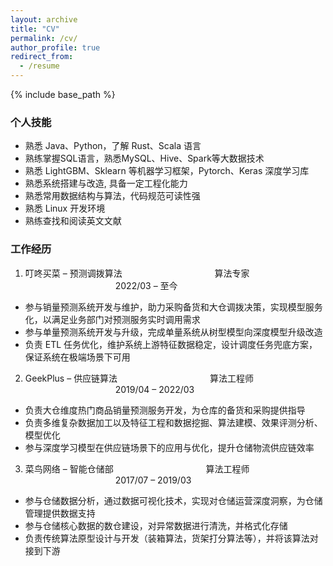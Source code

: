 ```yaml
---
layout: archive
title: "CV"
permalink: /cv/
author_profile: true
redirect_from:
  - /resume
---
```


{% include base_path %}


### 个人技能

- 熟悉 Java、Python，了解 Rust、Scala 语言
- 熟练掌握SQL语言，熟悉MySQL、Hive、Spark等大数据技术
- 熟悉 LightGBM、Sklearn 等机器学习框架，Pytorch、Keras 深度学习库
- 熟悉系统搭建与改造, 具备一定工程化能力
- 熟悉常用数据结构与算法，代码规范可读性强
- 熟悉 Linux 开发环境
- 熟练查找和阅读英文文献

### 工作经历
1. 叮咚买菜 – 预测调拨算法       &emsp;&emsp;&emsp;&emsp;&emsp;&emsp;&emsp;&emsp;&emsp;&emsp;       算法专家        &emsp;&emsp;&emsp;&emsp;&emsp;&emsp;&emsp;&emsp;&emsp;&emsp;                         2022/03 – 至今
- 参与销量预测系统开发与维护，助力采购备货和大仓调拨决策，实现模型服务化，以满足业务部门对预测服务实时调用需求 
- 参与单量预测系统开发与升级，完成单量系统从树型模型向深度模型升级改造
- 负责 ETL 任务优化，维护系统上游特征数据稳定，设计调度任务兜底方案，保证系统在极端场景下可用 
2. GeekPlus – 供应链算法  &emsp;&emsp;&emsp;&emsp;&emsp;&emsp;&emsp;&emsp;&emsp;&emsp;             算法工程师   &emsp;&emsp;&emsp;&emsp;&emsp;&emsp;&emsp;&emsp;&emsp;&emsp;                            2019/04 – 2022/03
- 负责大仓维度热门商品销量预测服务开发，为仓库的备货和采购提供指导 
- 负责多维复杂数据加工以及特征工程和数据挖掘、算法建模、效果评测分析、模型优化
- 参与深度学习模型在供应链场景下的应用与优化，提升仓储物流供应链效率
3. 菜鸟网络 – 智能仓储部   &emsp;&emsp;&emsp;&emsp;&emsp;&emsp;&emsp;&emsp;&emsp;&emsp;             算法工程师  &emsp;&emsp;&emsp;&emsp;&emsp;&emsp;&emsp;&emsp;&emsp;&emsp;                             2017/07 – 2019/03
- 参与仓储数据分析，通过数据可视化技术，实现对仓储运营深度洞察，为仓储管理提供数据支持 
- 参与仓储核心数据的数仓建设，对异常数据进行清洗，并格式化存储
- 负责传统算法原型设计与开发（装箱算法，货架打分算法等），并将该算法对接到下游

